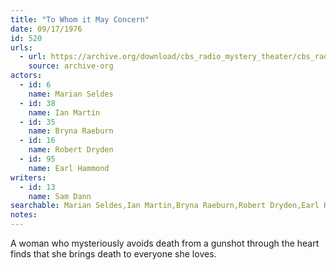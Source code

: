 ```yaml
---
title: "To Whom it May Concern"
date: 09/17/1976
id: 520
urls: 
  - url: https://archive.org/download/cbs_radio_mystery_theater/cbs_radio_mystery_theater-0501-0550.zip/cbs_radio_mystery_theater-0501-0550%2Fcbsrmt_0520_to_whom_it_may_concern.mp3
    source: archive-org
actors:  
  - id: 6
    name: Marian Seldes  
  - id: 38
    name: Ian Martin  
  - id: 35
    name: Bryna Raeburn  
  - id: 16
    name: Robert Dryden  
  - id: 95
    name: Earl Hammond
writers:  
  - id: 13
    name: Sam Dann
searchable: Marian Seldes,Ian Martin,Bryna Raeburn,Robert Dryden,Earl Hammond Sam Dann
notes:  
---
```

A woman who mysteriously avoids death from a gunshot through the heart finds that she brings death to everyone she loves.
